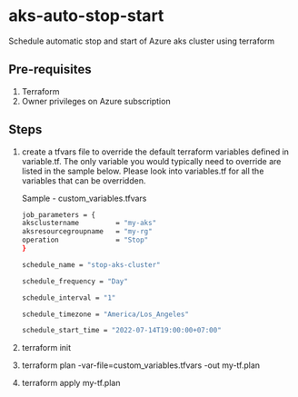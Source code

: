 # aks-auto-stop-start
Schedule automatic stop and start of Azure aks cluster using terraform

## Pre-requisites
1. Terraform
2. Owner privileges on Azure subscription

## Steps
1. create a tfvars file to override the default terraform variables defined in variable.tf. The only variable you would typically need to override are listed in the sample below. Please look into variables.tf for all the variables that can be overridden. 

   Sample - custom_variables.tfvars
      ```bash
      job_parameters = {
      aksclustername         = "my-aks"
      aksresourcegroupname   = "my-rg"
      operation              = "Stop" 
      }
      
      schedule_name = "stop-aks-cluster"
      
      schedule_frequency = "Day"
      
      schedule_interval = "1"
      
      schedule_timezone = "America/Los_Angeles"
      
      schedule_start_time = "2022-07-14T19:00:00+07:00"
      ```
    
2. terraform init
3. terraform plan -var-file=custom_variables.tfvars -out my-tf.plan
4. terraform apply my-tf.plan
